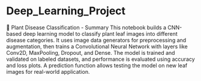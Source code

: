 # Deep_Learning_Project
🌿 Plant Disease Classification - Summary
This notebook builds a CNN-based deep learning model to classify plant leaf images into different disease categories. It uses image data generators for preprocessing and augmentation, then trains a Convolutional Neural Network with layers like Conv2D, MaxPooling, Dropout, and Dense. The model is trained and validated on labeled datasets, and performance is evaluated using accuracy and loss plots. A prediction function allows testing the model on new leaf images for real-world application.

